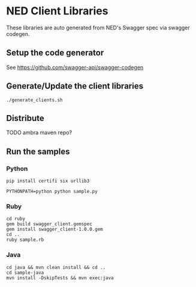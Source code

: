 # NED Client Libraries

These libraries are auto generated from NED's Swagger spec via swagger codegen.

## Setup the code generator

See https://github.com/swagger-api/swagger-codegen

## Generate/Update the client libraries

    ./generate_clients.sh

## Distribute

TODO
ambra maven repo?

## Run the samples

### Python

    pip install certifi six urllib3

    PYTHONPATH=python python sample.py

### Ruby

    cd ruby
    gem build swagger_client.gemspec
    gem install swagger_client-1.0.0.gem
    cd ..
    ruby sample.rb

### Java

    cd java && mvn clean install && cd ..
    cd sample-java
    mvn install -DskipTests && mvn exec:java
